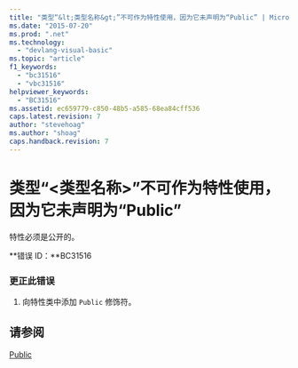 ```yaml
---
title: "类型“&lt;类型名称&gt;”不可作为特性使用，因为它未声明为“Public” | Microsoft Docs"
ms.date: "2015-07-20"
ms.prod: ".net"
ms.technology: 
  - "devlang-visual-basic"
ms.topic: "article"
f1_keywords: 
  - "bc31516"
  - "vbc31516"
helpviewer_keywords: 
  - "BC31516"
ms.assetid: ec659779-c850-48b5-a585-68ea84cff536
caps.latest.revision: 7
author: "stevehoag"
ms.author: "shoag"
caps.handback.revision: 7
---
```

# 类型“&lt;类型名称&gt;”不可作为特性使用，因为它未声明为“Public”
特性必须是公开的。  
  
 **错误 ID：**BC31516  
  
### 更正此错误  
  
1.  向特性类中添加 `Public` 修饰符。  
  
## 请参阅  
 [Public](../../visual-basic/language-reference/modifiers/public.md)